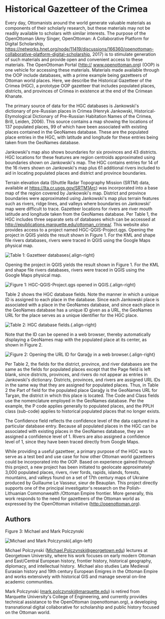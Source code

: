 # Historical Gazetteer of the Crimea

Every day, Ottomanists around the world generate valuable materials as
components of their scholarly research, but these materials may not be
readily available to scholars with similar interests. The purpose of the
OpenOttoman (Amy Singer, OpenOttoman: A Collaborative Platform for
Digital Scholarship,
<https://networks.hnet.org/node/11419/discussions/166360/openottoman-collaborative-platform-digital-scholarship>,
2017) is to stimulate generation of such materials and provide open and
convenient access to these materials. The OpenOttoman Portal (<http://>
www.openottoman.org) (OOP) is one vehicle for accessing these materials.
Materials made available through the OOP include databases, with a prime
example being gazetteers of Ottoman world places. Here, we describe the
Historical Gazetteer of the Crimea (HGC), a prototype OOP gazetteer that
includes populated places, districts, and provinces of Crimea in
existence at the end of the Crimean Khanate.

The primary source of data for the HGC databases is Jankowski's
dictionary of pre-Russian places in Crimea (Henryk Jankowski,
Historical-Etymological Dictionary of Pre-Russian Habitation Names of
the Crimea, Brill, Leiden, 2006). This source contains a map showing the
locations of 137 populated places, 99 of which have been associated with
existing places contained in the GeoNames database. These are the
populated place entries in the HGC, with latitude and longitude for
these entries being taken from the GeoNames database.

Jankowski's map also shows boundaries for six provinces and 43
districts. HGC locations for these features are region centroids
approximated using boundaries shown on Jankowski's map. The HGC contains
entries for 14 of the 16 rivers shown on Jankowski's map plus 61
additional rivers included to aid in locating populated places and
district and province boundaries.

Terrain elevation data (Shuttle Radar Topography Mission (SRTM) data,
available at <https://lta.cr.usgs.gov/SRTM1Arc>) was incorporated into a
base map of the region covered by Jankowski's map. District and province
boundaries were approximated using Jankowski's map plus terrain features
such as rivers, ridge lines, and valleys where boundaries on Jankowski'
map were difficult to trace. Gazetteer locations for rivers are river
mouth latitude and longitude taken from the GeoNames database. Per Table
1, the HGC includes three separate sets of databases which can be
accessed at <http://epublications.marquette.edu/ottoman_crimea/>. This
website also provides access to a project named HGC-QGIS-Project.qgs.
Opening the project in QGIS yields the result shown in Figure 1. For the
KML and shape file rivers databases, rivers were traced in QGIS using
the Google Maps physical map.

![Table 1: Gazetteer
databases](./images/usa_polczynski_table1.png){.align-right}

Opening the project in QGIS yields the result shown in Figure 1. For the
KML and shape file rivers databases, rivers were traced in QGIS using
the Google Maps physical map.

![Figure 1: HGC-QGIS-Project.qgs opened in
QGIS.](./images/usa_polczynski_figure1.png){.align-right}

Table 2 shows the HGC database fields. Note the manner in which a unique
ID is assigned to each place in the database. Since each Jankowski place
is associated with a place in the GeoNames database, and since each
place in the GeoNames database has a unique ID given as a URL, the
GeoNames URL for the place serves as a unique identifier for the HGC
place.

![Table 2: HGC database
fields.](./images/usa_polczynski_table2.png){.align-right}

Note that the ID can be opened in a web browser, thereby automatically
displaying a GeoNames map with the populated place at its center, as
shown in Figure 2.

![Figure 2: Opening the URL ID for Qarağy in a web
browser.](./images/usa_polczynski_figure2.png){.align-right}

Per Table 2, the fields for the district, province, and river databases
are the same as the fields for populated places except that the Page
field is left blank, since districts, provinces, and rivers do not
appear as entries in Jankowski's dictionary. Districts, provinces, and
rivers are assigned URL IDs in the same way that they are assigned for
populated places. Thus, in Table 2 the Part of field for the populated
place Qarağy is the GeoNames URL for Tarɣan, the district in which this
place is located. The Code and Class fields use the nomenclature
employed in the GeoNames database. Per the example, the P code applies
generally to populated places, and the PPLH class (sub-code) applies to
historical populated places that no longer exists.

The Confidence field reflects the confidence level of the data captured
in a particular database entry. Because all populated places in the HGC
can be associated with existing places in the GeoNames database, they
are assigned a confidence level of 1. Rivers are also assigned a
confidence level of 1, since they have been traced directly from Google
Maps.

While providing a useful gazetteer, a primary purpose of the HGC was to
serve as a test bed and use case for how other Ottoman world gazetteers
could be incorporated into the OOP. Based on experience gained through
this project, a new project has been initiated to geolocate
approximately 3,000 populated places, rivers, river fords, rapids,
islands, forests, mountains, and valleys found on a set of 17th century
maps of Ukraine produced by Guillaume Le Vasseur, sieur de Beauplan.
This project directly supports one of the principal investigator's
research on the Polish-Lithuanian Commonwealth /Ottoman Empire frontier.
More generally, this work responds to the need for gazetteers of the
Ottoman world as expressed by the OpenOttoman initiative
(<http://openottoman.org>).

## Authors

Figure 3: Michael and Mark Polczynski

![Michael and Mark
Polczynski](./images/usa_polczynski_authors.jpg){.align-left}

Michael Polczynski (<Michael.Polczynski@georgetown.edu>) lectures at
Georgetown University, where his work focuses on early modern Ottoman
and East/Central European history, frontier history, historical
geography, diplomacy, and intellectual history.  Michael also studies
Late Medieval Eurasian history and 19th century European Emigres in the
Ottoman Empire and works extensively with historical GIS and manage
several on-line academic communities.

Mark Polczynski (<mark.polczynski@marquette.edu>) is retired from
Marquette University's College of Engineering, and currently provides
technical assistance to the OpenOttoman (openottoman.org), a developing
transnational digital collaborative for scholarship and public history
focused on the Ottoman world.
